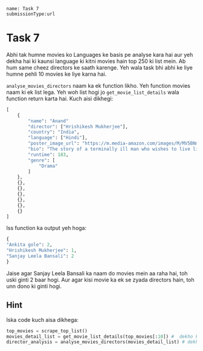 ```ngMeta
name: Task 7
submissionType:url
```

# Task 7

Abhi tak humne movies ko Languages ke basis pe analyse kara hai aur yeh dekha hai ki kaunsi language ki kitni movies hain top 250 ki list mein. Ab hum same cheez directors ke saath karenge. Yeh wala task bhi abhi ke liye humne pehli 10 movies ke liye karna hai.

`analyse_movies_directors` naam ka ek function likho. Yeh function movies naam ki ek list lega. Yeh woh list hogi jo `get_movie_list_details` wala function return karta hai. Kuch aisi dikhegi:

```python
[
	{
		"name": "Anand"
		"director": ["Hrishikesh Mukherjee"],
		"country": "India",
		"language": ["Hindi"],
		"poster_image_url": "https://m.media-amazon.com/images/M/MV5BNmZkMTMzNmEtMWU5NC00MjEzLWE5MzktYzRlMmQyMzk0YmM1XkEyXkFqcGdeQXVyNTA4NzY1MzY@._V1_UX182_CR0,0,182,268_AL__QL50.jpg",
		"bio": "The story of a terminally ill man who wishes to live life to the3 full before the inevitable occurs, as told by his best friend.",
		"runtime": 183,
		"genre": [
			"Drama"
		]
	},
	{},
	{},
	{},
	{},
	{},
	{}
]
```

Iss function ka output yeh hoga:

```python
{
"Ankita gole": 2,
"Hrishikesh Mukherjee": 1,
"Sanjay Leela Bansali": 2
}
```

Jaise agar Sanjay Leela Bansali ka naam do movies mein aa raha hai, toh uski ginti 2 baar hogi. Aur agar kisi movie ka ek se zyada directors hain, toh unn dono ki ginti hogi.


## Hint

Iska code kuch aisa dikhega:

```python
top_movies = scrape_top_list()
movies_detail_list = get_movie_list_details(top_movies[:10]) #  dekho kaise humne slicing ka use karke humne sirf pehli 10 movies input di. Yeh karna yaad rakhna :)
director_analysis = analyse_movies_directors(movies_detail_list) # dekho kaise get_movie_list_details ki return value humne analyse_movies_directors function mein de di
```

